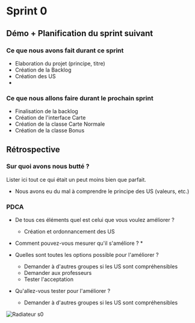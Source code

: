 # Sprint 0

## Démo + Planification du sprint suivant

### Ce que nous avons fait durant ce sprint
* Elaboration du projet (principe, titre)
* Création de la Backlog
* Création des US
* 

### Ce que nous allons faire durant le prochain sprint
* Finalisation de la backlog
* Création de l'interface Carte
* Création de la classe Carte Normale
* Création de la classe Bonus

## Rétrospective

### Sur quoi avons nous butté ?
Lister ici tout ce qui était un peut moins bien que parfait.
* Nous avons eu du mal à comprendre le principe des US (valeurs, etc.)

### PDCA
* De tous ces éléments quel est celui que vous voulez améliorer ?
    * Création et ordonnancement des US

* Comment pouvez-vous mesurer qu'il s'améliore ?
    * 

* Quelles sont toutes les options possible pour l'améliorer ?
    * Demander à d'autres groupes si les US sont compréhensibles
    * Demander aux professeurs
    * Tester l'acceptation

* Qu'allez-vous tester pour l'améliorer ?
    * Demander à d'autres groupes si les US sont compréhensibles


![Radiateur s0](/doc/sprint-0/Rad_sprint-0.jpg)

